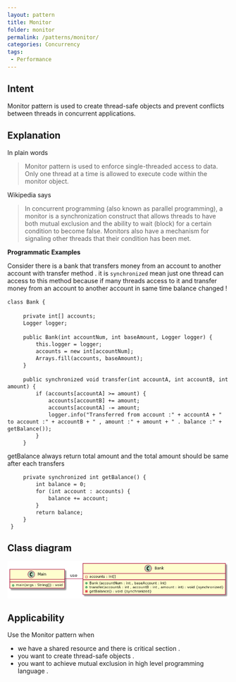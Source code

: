 ```yaml
---
layout: pattern
title: Monitor
folder: monitor
permalink: /patterns/monitor/
categories: Concurrency
tags:
 - Performance
---
```


## Intent
Monitor pattern is used to create thread-safe objects and prevent conflicts between threads in concurrent applications.

## Explanation

In plain words

> Monitor pattern is used to enforce single-threaded access to data. Only one thread at a time is allowed to execute code within the monitor object.

Wikipedia says

> In concurrent programming (also known as parallel programming), a monitor is a synchronization construct that allows threads to have both mutual exclusion and the ability to wait (block) for a certain condition to become false. Monitors also have a mechanism for signaling other threads that their condition has been met.

**Programmatic Examples**

Consider there is a bank that transfers money from an account to another account with transfer method . it is `synchronized` mean just one thread can access to this method because if many threads access to it and transfer money from an account to another account in same time balance changed !   
 
```
class Bank {

     private int[] accounts;
     Logger logger;
 
     public Bank(int accountNum, int baseAmount, Logger logger) {
         this.logger = logger;
         accounts = new int[accountNum];
         Arrays.fill(accounts, baseAmount);
     }
 
     public synchronized void transfer(int accountA, int accountB, int amount) {
         if (accounts[accountA] >= amount) {
             accounts[accountB] += amount;
             accounts[accountA] -= amount;
             logger.info("Transferred from account :" + accountA + " to account :" + accountB + " , amount :" + amount + " . balance :" + getBalance());
         }
     }
```

getBalance always return total amount and the total amount should be same after each transfers 

```
     private synchronized int getBalance() {
         int balance = 0;
         for (int account : accounts) {
             balance += account;
         }
         return balance;
     }
 }
```

## Class diagram
![alt text](./etc/monitor.urm.png "Monitor class diagram")

## Applicability
Use the Monitor pattern when

* we have a shared resource and there is critical section .
* you want to create thread-safe objects .
* you want to achieve mutual exclusion in high level programming language .

